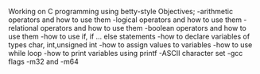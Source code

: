 Working on C programming using betty-style
Objectives;
-arithmetic operators and how to use them
-logical operators and how to use them
-relational operators and how to use them
-boolean operators and how to use them
-how to use if, if ... else statements
-how to declare variables of types char, int,unsigned int
-how to assign values to variables
-how to use while loop
-how to print variables using printf
-ASCII character set
-gcc flags -m32 and -m64
